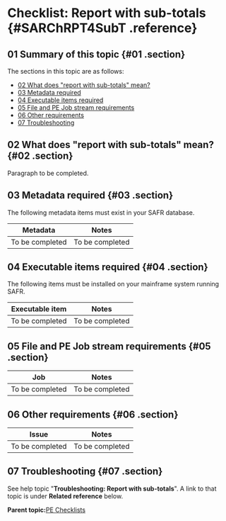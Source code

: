 # Checklist: Report with sub-totals {#SARChRPT4SubT .reference}

## 01 Summary of this topic {#01 .section}

The sections in this topic are as follows:

-   [02 What does "report with sub-totals" mean?](#02)
-   [03 Metadata required](#03)
-   [04 Executable items required](#04)
-   [05 File and PE Job stream requirements](#05)
-   [06 Other requirements](#06)
-   [07 Troubleshooting](#07)

## 02 What does "report with sub-totals" mean? {#02 .section}

Paragraph to be completed.

## 03 Metadata required {#03 .section}

The following metadata items must exist in your SAFR database.

|Metadata|Notes|
|--------|-----|
|To be completed|To be completed|

## 04 Executable items required {#04 .section}

The following items must be installed on your mainframe system running SAFR.

|Executable item|Notes|
|---------------|-----|
|To be completed|To be completed|

## 05 File and PE Job stream requirements {#05 .section}

|Job|Notes|
|---|-----|
|To be completed|To be completed|

## 06 Other requirements {#06 .section}

|Issue|Notes|
|-----|-----|
|To be completed|To be completed|

## 07 Troubleshooting {#07 .section}

See help topic "**Troubleshooting: Report with sub-totals**". A link to that topic is under **Related reference** below.

**Parent topic:**[PE Checklists](../html/AAR520PMChecklists.md)

